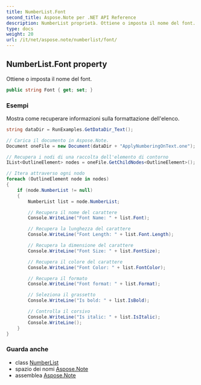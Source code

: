 ```yaml
---
title: NumberList.Font
second_title: Aspose.Note per .NET API Reference
description: NumberList proprietà. Ottiene o imposta il nome del font.
type: docs
weight: 20
url: /it/net/aspose.note/numberlist/font/
---
```

## NumberList.Font property

Ottiene o imposta il nome del font.

```csharp
public string Font { get; set; }
```

### Esempi

Mostra come recuperare informazioni sulla formattazione dell'elenco.

```csharp
string dataDir = RunExamples.GetDataDir_Text();

// Carica il documento in Aspose.Note.
Document oneFile = new Document(dataDir + "ApplyNumberingOnText.one");

// Recupera i nodi di una raccolta dell'elemento di contorno
IList<OutlineElement> nodes = oneFile.GetChildNodes<OutlineElement>();

// Itera attraverso ogni nodo
foreach (OutlineElement node in nodes)
{
    if (node.NumberList != null)
    {
        NumberList list = node.NumberList;

        // Recupera il nome del carattere
        Console.WriteLine("Font Name: " + list.Font);

        // Recupera la lunghezza del carattere
        Console.WriteLine("Font Length: " + list.Font.Length);

        // Recupera la dimensione del carattere
        Console.WriteLine("Font Size: " + list.FontSize);

        // Recupera il colore del carattere
        Console.WriteLine("Font Color: " + list.FontColor);

        // Recupera il formato
        Console.WriteLine("Font format: " + list.Format);

        // Seleziona il grassetto
        Console.WriteLine("Is bold: " + list.IsBold);

        // Controlla il corsivo
        Console.WriteLine("Is italic: " + list.IsItalic);
        Console.WriteLine();
    }
}
```

### Guarda anche

* class [NumberList](../)
* spazio dei nomi [Aspose.Note](../../numberlist/)
* assemblea [Aspose.Note](../../../)


